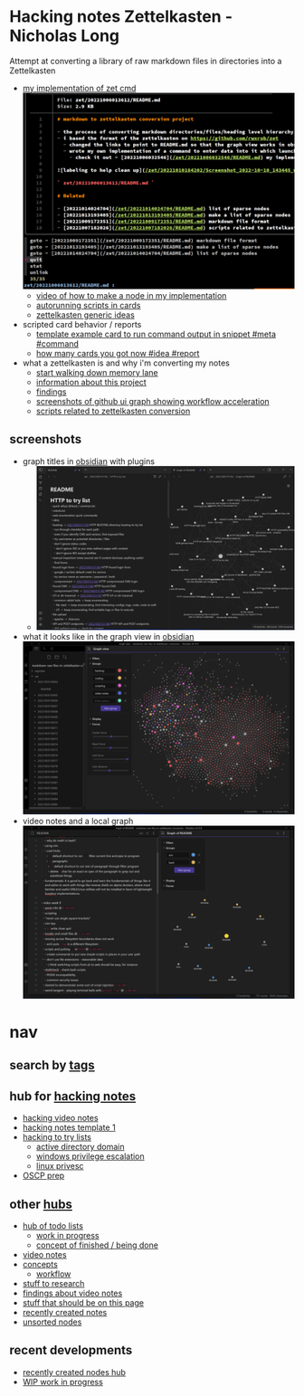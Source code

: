 # Hacking notes Zettelkasten - Nicholas Long

Attempt at converting a library of raw markdown files in directories into a Zettelkasten

- [my implementation of zet cmd](/zet/20221006032546/README.md)
  ![screenshot of graph explorer](/zet/20221010184202/Screenshot_2022-10-14_014740.png)
  - [video of how to make a node in my implementation](/zet/20221011155715/README.md)
  - [autorunning scripts in cards](/zet/20221008063052/README.md)
  - [zettelkasten generic ideas](/zet/20221007043259/README.md)
- scripted card behavior / reports
  - [template example card to run command output in snippet #meta #command](/zet/20221021081636/README.md)
  - [how many cards you got now #idea #report](/zet/20221028033132/README.md)
- what a zettelkasten is and why i'm converting my notes
  - [start walking down memory lane](/zet/20221016233254/README.md)
  - [information about this project](/zet/20221006013612/README.md)
  - [findings](/zet/20221007043646/README.md)
  - [screenshots of github ui graph showing workflow acceleration](/zet/20221010184202/README.md)
  - [scripts related to zettelkasten conversion](/zet/20221007182026/README.md)
## screenshots
- graph titles in [obsidian](/zet/20221009172522/README.md) with plugins
  - ![graph titles in obsidian](zet/20221010184202/obsidian-graph-titles-plugin-screenshot-2022-10-20-140750.png)
- what it looks like in the graph view in [obsidian](/zet/20221009172522/README.md)
  ![screenshot of colorful spaghetti graph](zet/20221010184202/Screenshot_2022-10-10_142249.png)
- video notes and a local graph
  ![screenshot of video notes](zet/20221009023024/screenshot_2022-10-08_213214.png)

# nav

## search by [tags](/tagindex/)

## hub for [hacking notes](/zet/20221007220451/README.md)

- [hacking video notes](/zet/20221011092421/README.md)
- [hacking notes template 1](/zet/20221011181347/README.md)
- [hacking to try lists](/zet/20221009102436/README.md)
  - [active directory domain](/zet/20221003151172/README.md)
  - [windows privilege escalation](/zet/20221003151207/README.md)
  - [linux privesc](zet/20221003151210/README.md)
- [OSCP prep](/zet/20221009005402/README.md)

## other [hubs](/tagindex/hub.md)

- [hub of todo lists](/zet/20221007044552/README.md)
  - [work in progress](/zet/20221008042814/README.md)
  - [concept of finished / being done](/zet/20221009100510/README.md)
- [video notes](/zet/20221006213953/README.md)
- [concepts](/zet/20221008061334/README.md)
  - [workflow](/zet/20221008061845/README.md)
- [stuff to research](/zet/20221009104752/README.md)
- [findings about video notes](/zet/20221008183326/README.md)
- [stuff that should be on this page](/zet/20221009192000/README.md)
- [recently created notes](/zet/20221012171100/README.md)
- [unsorted nodes](/zet/20221007185940/README.md)

## recent developments

- [recently created nodes hub](/zet/20221012171100/README.md)
- [WIP work in progress](/zet/20221008042814/README.md)
